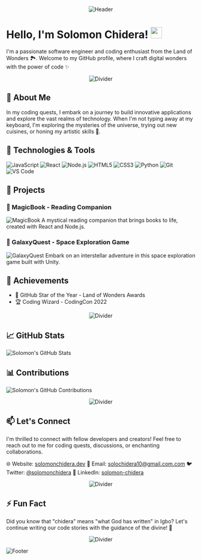 <p align="center">
  <img src="https:///Github_Logos/Github_logo.png" alt="Header">
</p>

# Hello, I'm Solomon Chidera! <img src="https://your-profile-beautifier.com/assets/wave.gif" width="30px">

I'm a passionate software engineer and coding enthusiast from the Land of Wonders 🏞️. Welcome to my GitHub profile, where I craft digital wonders with the power of code ✨

<p align="center">
  <img src="https://your-profile-beautifier.com/assets/divider.png" alt="Divider">
</p>

## 🌱 About Me

In my coding quests, I embark on a journey to build innovative applications and explore the vast realms of technology. When I'm not typing away at my keyboard, I'm exploring the mysteries of the universe, trying out new cuisines, or honing my artistic skills 🎨.

## 🔧 Technologies & Tools

![JavaScript](https://img.shields.io/badge/-JavaScript-%23F7DF1E?style=flat-square&logo=javascript&logoColor=black)
![React](https://img.shields.io/badge/-React-%2361DAFB?style=flat-square&logo=react&logoColor=white)
![Node.js](https://img.shields.io/badge/-Node.js-%23339933?style=flat-square&logo=node.js&logoColor=white)
![HTML5](https://img.shields.io/badge/-HTML5-%23E34F26?style=flat-square&logo=html5&logoColor=white)
![CSS3](https://img.shields.io/badge/-CSS3-%231572B6?style=flat-square&logo=css3&logoColor=white)
![Python](https://img.shields.io/badge/-Python-%233776AB?style=flat-square&logo=python&logoColor=white)
![Git](https://img.shields.io/badge/-Git-%23F05032?style=flat-square&logo=git&logoColor=white)
![VS Code](https://img.shields.io/badge/-VS%20Code-%23007ACC?style=flat-square&logo=visual-studio-code&logoColor=white)

## 🚀 Projects

### 🚀 MagicBook - Reading Companion
![MagicBook](https://your-profile-beautifier.com/assets/magicbook.jpg)
A mystical reading companion that brings books to life, created with React and Node.js.

### 🌌 GalaxyQuest - Space Exploration Game
![GalaxyQuest](https://your-profile-beautifier.com/assets/galaxyquest.jpg)
Embark on an interstellar adventure in this space exploration game built with Unity.

## 🌟 Achievements

- 🌟 GitHub Star of the Year - Land of Wonders Awards
- 🏆 Coding Wizard - CodingCon 2022

<p align="center">
  <img src="https://your-profile-beautifier.com/assets/divider.png" alt="Divider">
</p>

## 📈 GitHub Stats

![Solomon's GitHub Stats](https://github-readme-stats.vercel.app/api?username=solomonchidera&show_icons=true&theme=radical&hide_title=true&count_private=true)

## 📊 Contributions

![Solomon's GitHub Contributions](https://github-readme-streak-stats.herokuapp.com/?user=solomonchidera&theme=highcontrast)

<p align="center">
  <img src="https://your-profile-beautifier.com/assets/divider.png" alt="Divider">
</p>

## 📫 Let's Connect

I'm thrilled to connect with fellow developers and creators! Feel free to reach out to me for coding quests, discussions, or enchanting collaborations.

🌐 Website: [solomonchidera.dev](https://solomonchidera.dev)
📧 Email: solochidera10@gmail.com.com
🐦 Twitter: [@solomonchidera](https://twitter.com/solomonchidera_)
🔗 LinkedIn: [solomon-chidera](https://www.linkedin.com/in/solomonchidera)

<p align="center">
  <img src="https://your-profile-beautifier.com/assets/divider.png" alt="Divider">
</p>

## ⚡ Fun Fact

Did you know that "chidera" means "what God has written" in Igbo? Let's continue writing our code stories with the guidance of the divine! 🙏

<p align="center">
  <img src="https://your-profile-beautifier.com/assets/divider.png" alt="Divider">
</p>

![Footer](https://your-profile-beautifier.com/assets/footer.png)

